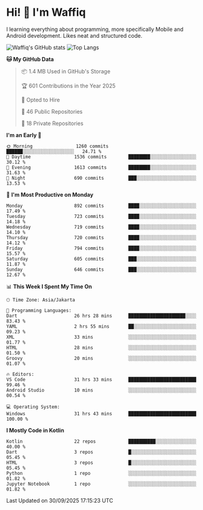 
# Hi! 👋 I'm Waffiq

I learning everything about programming, more specifically Mobile and Android development. Likes neat and structured code.

<!-- Get to know more about me?

<a href="https://www.linkedin.com/in/waffiqaziz/"><img src="https://img.shields.io/static/v1?label=%20&message=LinkedIn&logo=linkedin&logoColor=white&color=0A66C2&style=for-the-badge" alt="LinkedIn"></a>
<a href="https://www.instagram.com/waffiqaziz/"><img src="https://img.shields.io/static/v1?label=%20&message=instagram&logo=instagram&logoColor=white&labelColor=%23E1306C&color=%23E1306C&style=for-the-badge" alt="Instagram"></a>
<a href="https://web.facebook.com/WaffiqAziz/"><img src="https://img.shields.io/static/v1?label=%20&message=Facebook&logo=facebook&logoColor=white&color=1877F2&style=for-the-badge" alt="Facebook"></a>
<a href="https://twitter.com/waffiqaziz"><img src="https://img.shields.io/static/v1?label=%20&message=X&logo=x&logoColor=white&color=000000&style=for-the-badge" alt="X"></a> -->

![Waffiq's GitHub stats](https://github-readme-stats-eight-theta.vercel.app/api?username=waffiqaziz&show_icons=true&include_all_commits=true&count_private=true&theme=dark)
![Top Langs](https://github-readme-stats.vercel.app/api/top-langs/?username=waffiqaziz&layout=compact&langs_count=8&theme=dark)

<!--START_SECTION:waka-->
**🐱 My GitHub Data** 

> 📦 1.4 MB Used in GitHub's Storage 
 > 
> 🏆 601 Contributions in the Year 2025
 > 
> 💼 Opted to Hire
 > 
> 📜 46 Public Repositories 
 > 
> 🔑 18 Private Repositories 
 > 
**I'm an Early 🐤** 

```text
🌞 Morning                1260 commits        ██████░░░░░░░░░░░░░░░░░░░   24.71 % 
🌆 Daytime                1536 commits        ████████░░░░░░░░░░░░░░░░░   30.12 % 
🌃 Evening                1613 commits        ████████░░░░░░░░░░░░░░░░░   31.63 % 
🌙 Night                  690 commits         ███░░░░░░░░░░░░░░░░░░░░░░   13.53 % 
```
📅 **I'm Most Productive on Monday** 

```text
Monday                   892 commits         ████░░░░░░░░░░░░░░░░░░░░░   17.49 % 
Tuesday                  723 commits         ████░░░░░░░░░░░░░░░░░░░░░   14.18 % 
Wednesday                719 commits         ████░░░░░░░░░░░░░░░░░░░░░   14.10 % 
Thursday                 720 commits         ████░░░░░░░░░░░░░░░░░░░░░   14.12 % 
Friday                   794 commits         ████░░░░░░░░░░░░░░░░░░░░░   15.57 % 
Saturday                 605 commits         ███░░░░░░░░░░░░░░░░░░░░░░   11.87 % 
Sunday                   646 commits         ███░░░░░░░░░░░░░░░░░░░░░░   12.67 % 
```


📊 **This Week I Spent My Time On** 

```text
🕑︎ Time Zone: Asia/Jakarta

💬 Programming Languages: 
Dart                     26 hrs 28 mins      █████████████████████░░░░   83.43 % 
YAML                     2 hrs 55 mins       ██░░░░░░░░░░░░░░░░░░░░░░░   09.23 % 
XML                      33 mins             ░░░░░░░░░░░░░░░░░░░░░░░░░   01.77 % 
HTML                     28 mins             ░░░░░░░░░░░░░░░░░░░░░░░░░   01.50 % 
Groovy                   20 mins             ░░░░░░░░░░░░░░░░░░░░░░░░░   01.07 % 

🔥 Editors: 
VS Code                  31 hrs 33 mins      █████████████████████████   99.46 % 
Android Studio           10 mins             ░░░░░░░░░░░░░░░░░░░░░░░░░   00.54 % 

💻 Operating System: 
Windows                  31 hrs 43 mins      █████████████████████████   100.00 % 
```

**I Mostly Code in Kotlin** 

```text
Kotlin                   22 repos            ██████████░░░░░░░░░░░░░░░   40.00 % 
Dart                     3 repos             █░░░░░░░░░░░░░░░░░░░░░░░░   05.45 % 
HTML                     3 repos             █░░░░░░░░░░░░░░░░░░░░░░░░   05.45 % 
Python                   1 repo              ░░░░░░░░░░░░░░░░░░░░░░░░░   01.82 % 
Jupyter Notebook         1 repo              ░░░░░░░░░░░░░░░░░░░░░░░░░   01.82 % 
```




 Last Updated on 30/09/2025 17:15:23 UTC
<!--END_SECTION:waka-->
